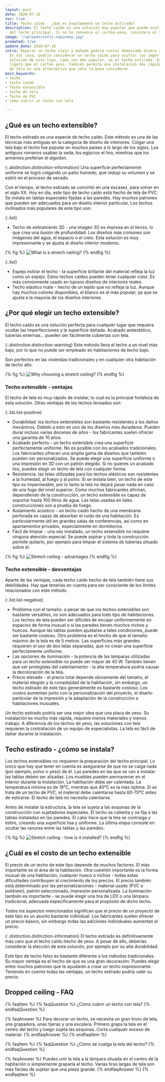 ```yaml
---
layout: post
date: 2020-07-18
toc: true
title: Techo caído - ¿Qué es exactamente un techo estirado?
description: El techo caído es una solución muy popular que puede ocultar las imperfecciones
  del techo principal. Si no te convence el cartón-yeso, considera el techo estirado.
image: "/uploads/sufit-napinany.jpg"
promoted: true
update_date: 2020-07-18
intro: Reparar un techo viejo y dañado podría costar demasiado dinero y esfuerzo.
  En tal caso, podría considerar un techo caído para ocultar las imperfecciones. Una
  solución de este tipo, cada vez más popular, es el techo estirado. Es mucho más
  ligero que el cartón yeso. También permite una instalación más rápida. El techo
  de tela es una alternativa que vale la pena considerar.
main_keywords:
- techo
- techo caído
- Techo extensible
- techo de tela
- Techo de PVC
- cómo cubrir un techo con tela

---
```

## ¿Qué es un techo extensible?

El techo estirado es una especie de techo caído. Este método es una de las técnicas más antiguas en la categoría de diseño de interiores. Colgar una tela bajo el techo fue popular en muchos países a lo largo de los siglos. Los antiguos romanos usaban la seda, los egipcios el lino, mientras que los armenios preferían el algodón.

{:.distinction.distinction-information}
Una superficie perfectamente uniforme se logró colgando un paño húmedo, que redujo su volumen y se estiró en el proceso de secado.

Con el tiempo, el techo estirado se convirtió en una escasez, para volver en el siglo XX. Hoy en día, este tipo de techo caído está hecho de tela de PVC. Se instala en tablas especiales fijadas a las paredes. Hay muchos patrones que pueden ser adecuados para un diseño interior particular. Los techos inclinados más populares de este tipo son:

{:.list}

* Techo de estiramiento 3D - una imagen 3D es impresa en el lienzo, lo que crea una ilusión de profundidad. Los diseños más comunes son imágenes del agua, el espacio o el cielo. Esta solución es muy impresionante y se ajusta al diseño interior moderno.

{% fig %}
![What is a stretch ceiling?](/uploads/sufit-3D.jpg "What is a stretch ceiling?")
{% endfig %}

{:.list}

* Espejo estirar el techo - la superficie brillante del material refleja la luz como un espejo. Estos techos caídos pueden tener cualquier color. Es más comúnmente usado en lujosos diseños de interiores reales.
* Techo elástico mate - hecho de un tejido que no refleja la luz. Aunque hay muchos colores disponibles, el blanco es el más popular, ya que se ajusta a la mayoría de los diseños interiores.

## ¿Por qué elegir un techo extensible?

El techo caído es una solución perfecta para cualquier lugar que requiera ocultar las imperfecciones y la superficie dañada. Acabado antiestético, tuberías externas... pueden ser fácilmente cubiertas con tela.

{:.distinction.distinction-warning}
Este método lleva el techo a un nivel más bajo, por lo que no puede ser empleado en habitaciones de techo bajo.

Son perfectos en las viviendas tradicionales y en cualquier otra habitación de techo alto.

{% fig %}
![Why choosing a stretch ceiling?](/uploads/kiedy-warto-wybrac-sufit-napinany.jpg "Why choosing a stretch ceiling?")
{% endfig %}

### Techo extensible - ventajas

El techo de tela es muy rápido de instalar, lo cual es la principal fortaleza de esta solución. Otras ventajas de los techos tensados son:

{:.list.list-positive}

* Durabilidad: los techos extensibles son bastante resistentes a los daños mecánicos. Debido a esto es uno de los diseños más duraderos. Pueden durar incluso varias docenas de años - los fabricantes suelen ofrecer una garantía de 10 años.
* Acabado perfecto - un techo extensible crea una superficie perfectamente uniforme. No es posible con los acabados tradicionales. Los fabricantes ofrecen una amplia gama de diseños que también pueden ser personalizados. Se puede elegir una superficie uniforme o una impresión en 3D con un patrón elegido. Si no quieres un acabado liso, puedes elegir un techo de tela con cualquier forma.
* Resistencia: las telas utilizadas para los techos elásticos son resistentes a la humedad, al fuego y al polvo. Si se instala bien, un techo de este tipo es impermeable, por lo tanto la tela no dejará pasar nada en caso de una fuga del nivel superior. Como muchos fabricantes afirman, dependiendo de la construcción, un techo extensible es capaz de soportar hasta 100 litros de agua. Las telas usadas en tales construcciones son a prueba de fuego.
* Aislamiento acústico - un techo caído hecho de una membrana perforada es capaz de absorber el ruido de una habitación. Es particularmente útil en grandes salas de conferencias, así como en apartamentos privados, especialmente en dormitorios.
* Fácil de limpiar - una vez instalado, un techo extensible no requiere ninguna atención especial. Se puede aspirar y toda la construcción permite quitarlo, por ejemplo para limpiar el sistema de tuberías situado sobre él.

{% fig %}
![Stretch ceiling - advantages](/uploads/sufit-napinany-zalety.jpg "Stretch ceiling - advantages")
{% endfig %}

### Techo extensible - desventajas

Aparte de las ventajas, cada techo caído hecho de tela también tiene sus debilidades. Hay que tenerlas en cuenta para ser consciente de los límites relacionados con este método.

{:.list.list-negative}

* Problema con el tamaño: a pesar de que los techos extensibles son bastante versátiles, no son adecuados para todo tipo de habitaciones. Los techos de tela pueden ser difíciles de encajar uniformemente en espacios de forma inusual o si las paredes tienen muchos nichos y huecos. Aunque las tablas pueden ajustarse a tales condiciones, puede ser bastante costoso. Otro problema es el hecho de que el tamaño máximo de la tela es de 5 metros. Las superficies más grandes requieren el uso de dos telas separadas, que no crean una superficie perfectamente uniforme.
* Las opciones de iluminación - la potencia de las lámparas utilizadas para un techo extensible no puede ser mayor de 40 W. También tienen que ser protegidas del calentamiento - la alta temperatura podría causar la decoloración de la tela.
* Precio elevado - el precio total depende obviamente del tamaño, el material elegido y la complejidad de la habitación, sin embargo, un techo estirado de este tipo generalmente es bastante costoso. Los costos aumentan junto con la personalización del proyecto, el diseño particular de la impresión y la adaptación de la construcción a habitaciones inusuales.

Un techo estirado podría ser una mejor idea que una placa de yeso. Su instalación es mucho más rápida, requiere menos materiales y menos trabajo. A diferencia de los techos de yeso, las soluciones con tela requieren la contratación de un equipo de especialistas. La tela es fácil de dañar durante la instalación.

## Techo estirado - ¿cómo se instala?

Los techos extensibles no requieren la preparación del techo principal. Lo único que hay que tener en cuenta es asegurarse de que no se caiga nada (por ejemplo, polvo o yeso) de él. Las paredes en las que se van a instalar las tablas deben ser alisadas. Los muebles pueden permanecer en el interior durante la instalación. La habitación debe ser calentada. La temperatura mínima es de 18°C, mientras que 40°C es la más óptima. Si se trata de un techo de PVC, el material debe calentarse hasta 60-70°C antes de estirarse. El techo de tela no necesita calentarse.

Antes de instalar la estructura, la tela se sujeta a las esquinas de la construcción con sujetadores especiales. El techo se calienta y se fija a las tablas instaladas en las paredes. El calor hace que la tela se contraiga y estire, creando una superficie lisa y uniforme. La última etapa consiste en ocultar las ranuras entre las tablas y las paredes.

{% fig %}
![Stretch ceiling - how is it installed?](/uploads/sufit-napinany-jak-wyglada-montaz-1.jpg "Stretch ceiling - how is it installed?")
{% endfig %}

## ¿Cuál es el costo de un techo extensible

El precio de un techo de este tipo depende de muchos factores. El más importante es el área de la habitación. Otra cuestión importante es la forma inusual de una habitación, cualquier hueco o nichos - todas estas dificultades contribuyen al crecimiento de los precios. El precio también está determinado por las personalizaciones - material usado (PVC o poliéster), patrón seleccionado, impresión personalizada. La iluminación también es importante - se puede elegir una tira de LED o una lámpara tradicional, adecuada específicamente para el propósito de dicho techo.

Todos los aspectos mencionados significan que el precio de un proyecto de este tipo es un asunto bastante individual. Los fabricantes suelen ofrecer un precio básico, sin embargo todas las adiciones individuales aumentan el precio.

{:.distinction.distinction-information}
El techo estirado es definitivamente más caro que el techo caído hecho de yeso. A pesar de ello, deberías considerar la elección de esta solución, por ejemplo por su alta durabilidad.

Este tipo de techo falso es bastante diferente a los métodos tradicionales. Su mayor ventaja es el hecho de que es una gran decoración. Puedes elegir entre muchos patrones que te ayudarán a crear un techo impresionante. Teniendo en cuenta todas las ventajas, un techo estirado podría valer su precio.

## Dropped ceiling - FAQ

{% faqItem %}
{% faqQuestion %}
¿Cómo cubrir un techo con tela?
{% endfaqQuestion %}

{% faqAnswer %}
Para decorar un techo, se necesita un gran trozo de tela, una grapadora, unas tijeras y una escalera. Primero grapa la tela en el centro del techo y luego sujeta las esquinas. Corta cualquier exceso de material.
{% endfaqAnswer %}
{% endfaqItem %}

{% faqItem %}
{% faqQuestion %}
¿Cómo se cuelga la tela del techo?
{% endfaqQuestion %}

{% faqAnswer %}
Puedes unir la tela a la lámpara situada en el centro de la habitación o simplemente graparla al techo. Varias tiras largas de tela son más fáciles de sujetar que una pieza grande.
{% endfaqAnswer %}
{% endfaqItem %}